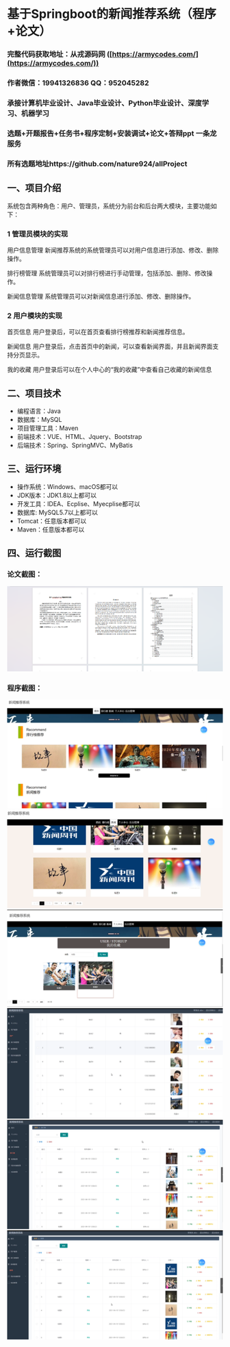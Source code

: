 基于Springboot的新闻推荐系统（程序+论文）
=
### 完整代码获取地址：从戎源码网 ([https://armycodes.com/](https://armycodes.com/))
### 作者微信：19941326836  QQ：952045282 
### 承接计算机毕业设计、Java毕业设计、Python毕业设计、深度学习、机器学习
### 选题+开题报告+任务书+程序定制+安装调试+论文+答辩ppt 一条龙服务
### 所有选题地址https://github.com/nature924/allProject

一、项目介绍
---
系统包含两种角色：用户、管理员，系统分为前台和后台两大模块，主要功能如下：


### 1 管理员模块的实现

用户信息管理
新闻推荐系统的系统管理员可以对用户信息进行添加、修改、删除操作。


排行榜管理
系统管理员可以对排行榜进行手动管理，包括添加、删除、修改操作。


新闻信息管理
系统管理员可以对新闻信息进行添加、修改、删除操作。


### 2 用户模块的实现

首页信息
用户登录后，可以在首页查看排行榜推荐和新闻推荐信息。


新闻信息
用户登录后，点击首页中的新闻，可以查看新闻界面，并且新闻界面支持分页显示。


我的收藏
用户登录后可以在个人中心的“我的收藏”中查看自己收藏的新闻信息


二、项目技术
---
- 编程语言：Java
- 数据库：MySQL
- 项目管理工具：Maven
- 前端技术：VUE、HTML、Jquery、Bootstrap
- 后端技术：Spring、SpringMVC、MyBatis

三、运行环境
---
- 操作系统：Windows、macOS都可以
- JDK版本：JDK1.8以上都可以
- 开发工具：IDEA、Ecplise、Myecplise都可以
- 数据库: MySQL5.7以上都可以
- Tomcat：任意版本都可以
- Maven：任意版本都可以

四、运行截图
---
### 论文截图：
![image/1.png](limage/1.png)

### 程序截图：
![image/1.png](image/1.png)
![image/1.png](image/2.png)
![image/1.png](image/3.png)
![image/1.png](image/4.png)
![image/1.png](image/5.png)
![image/1.png](image/6.png)



